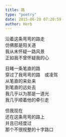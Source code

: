 ```yaml
---  
title: 路  
type: "poetry"  
date: 2015-06-28 07:20:59  
author: Herb  
---  
```

沿着这条弯弯的路走  
仿佛那是阳关道  
我从未怀疑一路风景  
正如我不曾怀疑我的心  

目睹一条笔直的路  
穿过了我弯弯的路　或凌驾  
从笔直的来处来  
到笔直的远处去  
我几乎以为那是一道光  
我几乎顺着他的牵引走  

但我现在  
还在这条弯弯的路上  
并且已经度过  
那个不很规整的十字路口